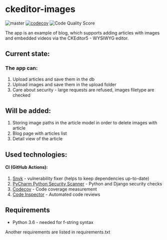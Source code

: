 # ckeditor-images

![master](https://github.com/Boring-Mind/ckeditor-images/workflows/master/badge.svg?branch=master)
[![codecov](https://codecov.io/gh/Boring-Mind/ckeditor-images/branch/master/graph/badge.svg)](https://codecov.io/gh/Boring-Mind/ckeditor-images)
![Code Quality Score](https://www.code-inspector.com/project/6845/status/svg)


The app is an example of blog, which supports adding articles with images and embedded videos via the CKEditor5 - WYSIWYG editor.

## Current state:
### The app can:
1. Upload articles and save them in the db
2. Upload images and save them in the upload folder
3. Care about security - large requests are refused, images filetype are checked


## Will be added:
1. Storing image paths in the article model in order to delete images with article
2. Blog page with articles list
3. Detail view of the article

## Used technologies:
#### CI (GitHub Actions):
1. [Snyk](https://snyk.io/) - vulnerability fixer (helps to keep dependencies up-to-date)
2. [PyCharm Python Security Scanner](https://github.com/marketplace/actions/pycharm-python-security-scanner) - Python and Django security checks
3. [Codecov](https://codecov.io/) - Code coverage measurement
4. [Code Inspector](https://github.com/marketplace/code-inspector) - Automated code reviews

## Requirements
* Python 3.6 - needed for f-string syntax


Another requirements are listed in requirements.txt

